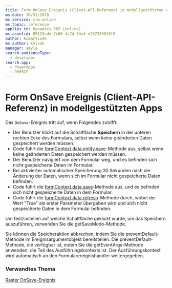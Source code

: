 ```yaml
---
title: Form OnSave Ereignis (Client-API-Referenz) in modellgestützten Apps| MicrosoftDocs
ms.date: 10/31/2018
ms.service: crm-online
ms.topic: reference
applies_to: Dynamics 365 (online)
ms.assetid: 89123cde-7c66-4c7d-94e4-e287285019f8
author: KumarVivek
ms.author: kvivek
manager: amyla
search.audienceType:
  - developer
search.app:
  - PowerApps
  - D365CE
---
```

# <a name="form-onsave-event-client-api-reference-in-model-driven-apps"></a>Form OnSave Ereignis (Client-API-Referenz) in modellgestützten Apps



Das `OnSave`-Ereignis tritt auf, wenn Folgendes zutrifft:
- Der Benutzer klickt auf die Schaltfläche **Speichern** in der unteren rechten Ecke des Formulars, selbst wenn keine geänderten Daten gespeichert werden müssen.
- Code führt die [formContext.data.entity.save](../formContext-data-entity/save.md)-Methode aus, selbst wenn keine geänderten Daten gespeichert werden müssen.
- Der Benutzer navigiert von dem Formular weg, und es befinden sich nicht gespeicherte Daten im Formular.
- Bei aktivierter automatischer Speicherung 30 Sekunden nach der Änderung der Daten, wenn sich im Formular nicht gespeicherte Daten befinden.
- Code führt die [formContext.data.save](../formContext-data/save.md)-Methode aus, und es befinden sich nicht gespeicherte Daten in dem Formular.
- Code führt die [formContext.data.refresh](../formContext-data/refresh.md)-Methode durch, wobei der Wert "True" als erster Parameter übergeben wird und sich nicht gespeicherte Daten in dem Formular befinden.

Um festzustellen auf welche Schaltfläche geklickt wurde, um das Speichern auszuführen, verwenden Sie die getSaveMode-Methode.

Sie können die Speicheraktion abbrechen, indem Sie die preventDefault-Methode im Ereignisargumentobjekt bereitstellen. Die preventDefault-Methode, die verfügbar ist, indem Sie die getEventArgs-Methode anwenden, die Teil des Ausführungskontexts ist. Der Ausführungskontext wird automatisch an den Formularereignishandler weitergegeben.

### <a name="related-topic"></a>Verwandtes Thema
[Raster OnSave-Ereignis](grid-onsave.md)  



